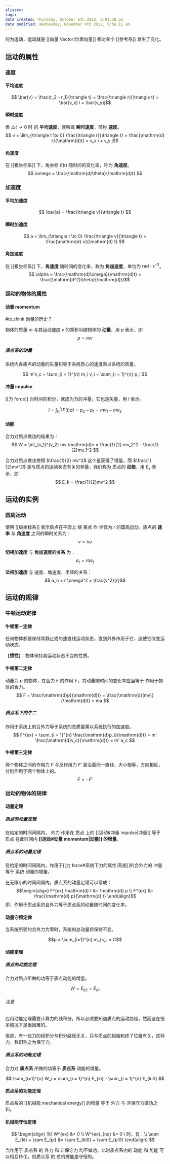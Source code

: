 ```yaml
---
aliases: 
tags: 
date created: Thursday, October 6th 2022, 6:01:38 pm
date modified: Wednesday, November 9th 2022, 9:56:11 am
---
```

何为运动，运动就是 [[向量 Vector|位置向量]] 相对某个 [[参考系]] 发生了变化。

## 运动的属性

### 速度

#### 平均速度

$$ \bar{v} = \frac{r_2 - r_1}{\triangle t} = \frac{\triangle r}{\triangle t} = \bar{v_x} i + \bar{v_y}j$$

#### 瞬时速度

但 $\triangle t \to 0$ 时 的 **平均速度**，就叫做 **瞬时速度**，简称 **速度**。
$$ v = \lim_{\triangle t \to 0} \frac{\triangle r}{\triangle t} = \frac{\mathrm{d} r}{\mathrm{d}t} = v_x i + v_y j$$

#### 角速度

在 [[极坐标系]] 下，角坐标 $\theta(t)$ 随时间的变化率，称为 **角速度**。
$$ \omega = \frac{\mathrm{d}\theta}{\mathrm{d}t} $$


### 加速度

#### 平均加速度
$$ \bar{a} = \frac{\triangle v}{\triangle t} $$

#### 瞬时加速度
$$ a = \lim_{\triangle t \to 0} \frac{\triangle v}{\triangle t} = \frac{\mathrm{d} v}{\mathrm{d} t} $$

#### 角加速度

在 [[极坐标系]] 下，**角速度** 随时间的变化率，称为 **角加速度**，单位为 $\mathrm{rad \cdot s^{-2}}$。
$$ \alpha = \frac{\mathrm{d}\omega}{\mathrm{d}t}  = \frac{\mathrm{d^2}\theta}{\mathrm{d}t}$$

### 运动的物体的属性

#### 动量 momentum

#to_think  动量的历史？

物体的质量 $m$ 与其运动速度 $v$ 的乘积叫做物体的 **动量**，用 $p$ 表示，即
$$ p = mv $$

##### 质点系的动量

系统内各质点的动量的矢量和等于系统质心的速度乘以系统的质量。

$$
m'v_c = \sum_{i = 1}^{n} m_i v_i = \sum_{i = 1}^{n} p_i
$$

#### 冲量 impulse

[[力 force]] 对时间的积分，就成为力的冲量，它也是矢量，用 $I$ 表示。

$$ I =  \int_{t_1}^{t_2} F(t) \mathrm{d}t = p_2 - p_1 = mv_1 - mv_2 $$

#### 动能

合力对质点做功的结果为：
$$ W = \int_{v_1}^{v_2} mv \mathrm{d}v = \frac{1}{2} mv_2^2 - \frac{1}{2}mv_1^2 $$

合力对质点做功使得 $\frac{1}{2} mv^2$ 这个量获得了增量，而 $\frac{1}{2}mv^2$ 是与质点的运动状态有关的参量，我们称为 质点的 **动能**，用 $E_k$ 表示，即
$$ E_k = \frac{1}{2}mv^2 $$

## 运动的实例

### 圆周运动

使用 [[极坐标系]] 表示质点在平面上 绕 某点 作 半径为 $r$ 的圆周运动。质点的 **速率** 与 **角速度** 之间的瞬时关系为：
$$ v = r \omega $$

**切相加速度** 与 **角加速度的关系** 为：
$$ a_t = r \alpha e_t $$

**法相加速度** 与 速度、角速度、半径的关系：
$$ a_n = r \omega^2 = \frac{v^2}{r}$$

## 运动的规律

### 牛顿运动定律

#### 牛顿第一定律

任何物体都要保持其静止或匀速直线运动状态，直到外界作用于它，迫使它改变运动状态。

【**惯性**】：物体保持其运动状态不变的性质。

#### 牛顿第二定律

动量为 $p$ 的物体，在合力 $F$ 的作用下，其动量随时间的变化率应当等于 作用于物体的合力。
$$ F = \frac{\mathrm{d}p}{\mathrm{d}t} = \frac{\mathrm{d}(mv)}{\mathrm{d}t} = ma $$

##### 质点系下的牛二

作用于系统上的合外力等于系统的总质量乘以系统执行的加速度。
$$
F^{ex} = \sum_{i = 1}^{n} \frac{\mathrm{d}p_i}{\mathrm{d}t} = m' \frac{\mathrm{d}v_c}{\mathrm{d}t} = m' a_c
$$

#### 牛顿第三定律

两个物体之间的作用力 $F$ 与反作用力 $F'$ 是沿着同一直线，大小相等，方向相反，分别作用于两个物体上的。
$$ F = -F' $$

### 运动的物体的规律

#### 动量定理

##### 质点的动量定理

在给定的时间间隔内， 外力 作用在 质点 上的 [[运动#冲量 impulse|冲量]] 等于 质点 在此时间内 **[[运动#动量 momentum|动量]] 的增量**。

##### 质点系的动量定理

在给定的时间间隔内，作用于[[力 force#系统下力的属性|系统]]的合外力的 冲量 等于 系统 动量的增量。

在无限小的时间间隔内，质点系的动量定理可以写成：
$$\begin{align} 
F^{ex} \mathrm{d} t &= \mathrm{d} p \\
F^{ex} &= \frac{\mathrm{d} p}{\mathrm{d} t}
\end{align}$$
即，作用于质点系的合外力等于质点系的动量随时间的变化率。

#### 动量守恒定律

当系统所受的合外力为零时，系统的总动量将保持不变。

$$p = \sum_{i=1}^{n} m_i v_i = C$$

#### 动能定理

##### 质点的动能定理

合力对质点所做的功等于质点动能的增量。

$$ W = E_{k2} = E_{k1} $$

###### 注意

应用动能定理需要计算力的线积分，所以必须要知道质点的运动路径，然而这在很多情况下是很困难的。

但是，有一些力的线积分与积分路径无关，只与质点的起始和终了位置有关，这种力，我们称之为保守力。

##### 质点系的动能定理

合力对 **质点系** 所做的功等于 **质点系** 动能的增量。

$$ \sum_{i=1}^{n} W_i = \sum_{i = 1}^{n} E_{ki} - \sum_{i = 1}^{n} E_{ki0} $$

#### 质点系的功能定理

质点系的 [[机械能 mechanical energy]] 的增量 等于 外力 与 非保守力做功之和。

#### 机械能守恒定律

$$
\begin{align}
当\ W^{ex} &= 0 \\
W^{ex}_{nc} &= 0 \ 时，有：\\
\sum E_{ki} + \sum E_{pi} &= \sum E_{ki0} + \sum E_{pi0}
\end{align}
$$

当作用于 质点系 的 外力 和 非保守力 均不做功，此时质点系内的 动能 和 势能 可以相互转化，但质点系 的 总机械能是守恒的。

